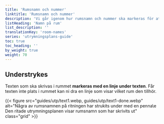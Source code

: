 ```yaml
---
title: 'Rumsnamn och nummer'
linktitle: 'Rumsnamn och nummer'
description: 'Vi går igenom hur rumsnamn och nummer ska markeras för att stå med på utrymningsplanen'
listHeading: 'Namn på rum'
list_description: ''
translationKey: 'room-names'
series: 'utrymningsplans-guide'
toc: true
toc_heading: ''
by_weight: true
weight: 70
---
```


## Understrykes

Texten som ska skrivas i rummet **markeras med en linje under texten**. Får texten inte plats i rummet kan ni dra en linje som visar vilket rum den tillhör.

{{< figure src="guides/utp/text1.webp, guides/utp/text1-done.webp" alt="Några av rumsnamnen på ritningen har strukits under med en penna\e Den ritade utrymningsplanen visar rumsnamn som har skrivits ut" class="grid"  >}}


